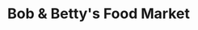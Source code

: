 ---
title: "Bob & Betty's Food Market"
url: /brooklyn/bob-und-bettys-food-market/
shop: Supermarkt
---